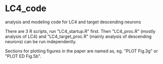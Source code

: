 # LC4_code
analysis and modeling code for LC4 and target descending neurons

There are 3 R scripts, run "LC4_startup.R" first. 
Then "LC4_proc.R" (mostly analysis of LC4) and "LC4_target_proc.R" (mainly analysis of descending neurons) can be run independently.

Sections for plotting figures in the paper are named as, eg. "PLOT Fig.3g" or "PLOT ED Fig.5b".
